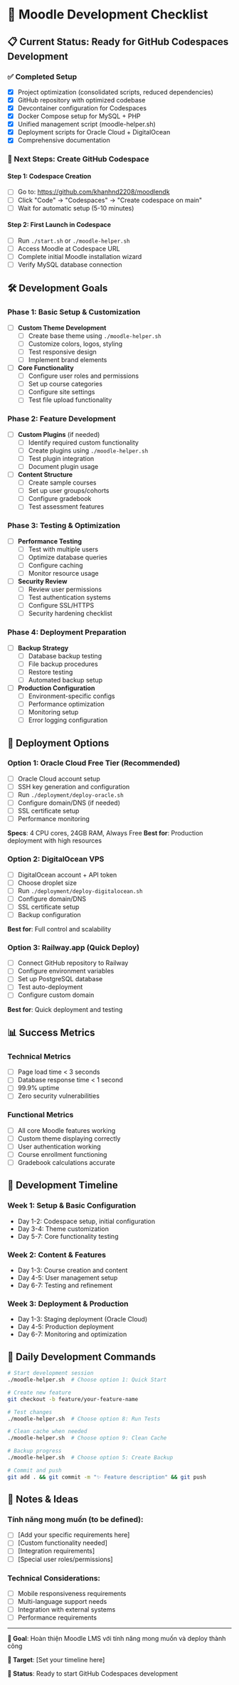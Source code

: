 # 🎯 Moodle Development Checklist

## 📋 Current Status: Ready for GitHub Codespaces Development

### ✅ Completed Setup
- [x] Project optimization (consolidated scripts, reduced dependencies)
- [x] GitHub repository with optimized codebase
- [x] Devcontainer configuration for Codespaces
- [x] Docker Compose setup for MySQL + PHP
- [x] Unified management script (moodle-helper.sh)
- [x] Deployment scripts for Oracle Cloud + DigitalOcean
- [x] Comprehensive documentation

### 🚀 Next Steps: Create GitHub Codespace

#### Step 1: Codespace Creation
- [ ] Go to: https://github.com/khanhnd2208/moodlendk
- [ ] Click "Code" → "Codespaces" → "Create codespace on main"
- [ ] Wait for automatic setup (5-10 minutes)

#### Step 2: First Launch in Codespace
- [ ] Run `./start.sh` or `./moodle-helper.sh`
- [ ] Access Moodle at Codespace URL
- [ ] Complete initial Moodle installation wizard
- [ ] Verify MySQL database connection

## 🛠️ Development Goals

### Phase 1: Basic Setup & Customization
- [ ] **Custom Theme Development**
  - [ ] Create base theme using `./moodle-helper.sh`
  - [ ] Customize colors, logos, styling
  - [ ] Test responsive design
  - [ ] Implement brand elements

- [ ] **Core Functionality**
  - [ ] Configure user roles and permissions
  - [ ] Set up course categories
  - [ ] Configure site settings
  - [ ] Test file upload functionality

### Phase 2: Feature Development
- [ ] **Custom Plugins** (if needed)
  - [ ] Identify required custom functionality
  - [ ] Create plugins using `./moodle-helper.sh`
  - [ ] Test plugin integration
  - [ ] Document plugin usage

- [ ] **Content Structure**
  - [ ] Create sample courses
  - [ ] Set up user groups/cohorts
  - [ ] Configure gradebook
  - [ ] Test assessment features

### Phase 3: Testing & Optimization
- [ ] **Performance Testing**
  - [ ] Test with multiple users
  - [ ] Optimize database queries
  - [ ] Configure caching
  - [ ] Monitor resource usage

- [ ] **Security Review**
  - [ ] Review user permissions
  - [ ] Test authentication systems
  - [ ] Configure SSL/HTTPS
  - [ ] Security hardening checklist

### Phase 4: Deployment Preparation
- [ ] **Backup Strategy**
  - [ ] Database backup testing
  - [ ] File backup procedures
  - [ ] Restore testing
  - [ ] Automated backup setup

- [ ] **Production Configuration**
  - [ ] Environment-specific configs
  - [ ] Performance optimization
  - [ ] Monitoring setup
  - [ ] Error logging configuration

## 🚀 Deployment Options

### Option 1: Oracle Cloud Free Tier (Recommended)
- [ ] Oracle Cloud account setup
- [ ] SSH key generation and configuration
- [ ] Run `./deployment/deploy-oracle.sh`
- [ ] Configure domain/DNS (if needed)
- [ ] SSL certificate setup
- [ ] Performance monitoring

**Specs**: 4 CPU cores, 24GB RAM, Always Free
**Best for**: Production deployment with high resources

### Option 2: DigitalOcean VPS
- [ ] DigitalOcean account + API token
- [ ] Choose droplet size
- [ ] Run `./deployment/deploy-digitalocean.sh`
- [ ] Configure domain/DNS
- [ ] SSL certificate setup
- [ ] Backup configuration

**Best for**: Full control and scalability

### Option 3: Railway.app (Quick Deploy)
- [ ] Connect GitHub repository to Railway
- [ ] Configure environment variables
- [ ] Set up PostgreSQL database
- [ ] Test auto-deployment
- [ ] Configure custom domain

**Best for**: Quick deployment and testing

## 📊 Success Metrics

### Technical Metrics
- [ ] Page load time < 3 seconds
- [ ] Database response time < 1 second
- [ ] 99.9% uptime
- [ ] Zero security vulnerabilities

### Functional Metrics
- [ ] All core Moodle features working
- [ ] Custom theme displaying correctly
- [ ] User authentication working
- [ ] Course enrollment functioning
- [ ] Gradebook calculations accurate

## 🎯 Development Timeline

### Week 1: Setup & Basic Configuration
- Day 1-2: Codespace setup, initial configuration
- Day 3-4: Theme customization
- Day 5-7: Core functionality testing

### Week 2: Content & Features
- Day 1-3: Course creation and content
- Day 4-5: User management setup
- Day 6-7: Testing and refinement

### Week 3: Deployment & Production
- Day 1-3: Staging deployment (Oracle Cloud)
- Day 4-5: Production deployment
- Day 6-7: Monitoring and optimization

## 🔧 Daily Development Commands

```bash
# Start development session
./moodle-helper.sh  # Choose option 1: Quick Start

# Create new feature
git checkout -b feature/your-feature-name

# Test changes
./moodle-helper.sh  # Choose option 8: Run Tests

# Clean cache when needed
./moodle-helper.sh  # Choose option 9: Clean Cache

# Backup progress
./moodle-helper.sh  # Choose option 5: Create Backup

# Commit and push
git add . && git commit -m "✨ Feature description" && git push
```

## 📝 Notes & Ideas

### Tính năng mong muốn (to be defined):
- [ ] [Add your specific requirements here]
- [ ] [Custom functionality needed]
- [ ] [Integration requirements]
- [ ] [Special user roles/permissions]

### Technical Considerations:
- [ ] Mobile responsiveness requirements
- [ ] Multi-language support needs
- [ ] Integration with external systems
- [ ] Performance requirements

---

**🎯 Goal**: Hoàn thiện Moodle LMS với tính năng mong muốn và deploy thành công

**📅 Target**: [Set your timeline here]

**🔄 Status**: Ready to start GitHub Codespaces development
